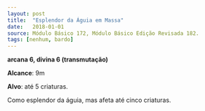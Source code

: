 ```yaml
---
layout: post
title:  "Esplendor da Águia em Massa"
date:   2018-01-01
source: Módulo Básico 172, Módulo Básico Edição Revisada 182.
tags: [nenhum, bardo]
---
```


**arcana 6, divina 6 (transmutação)**

**Alcance**: 9m

**Alvo**: até 5 criaturas.

Como esplendor da águia, mas afeta até cinco criaturas.
